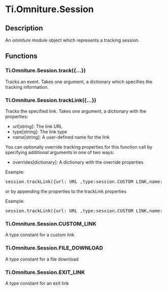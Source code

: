 # Ti.Omniture.Session

## Description

An _omniture_ module object which represents a tracking session.

## Functions

### Ti.Omniture.Session.track({...})

Tracks an event. Takes one argument, a dictionary which specifies the tracking information.

### Ti.Omniture.Session.trackLink({...})

Tracks the specified link.  Takes one argument, a dictionary with the properties:

* url[string]: The link URL
* type[string]: The link type
* name[string]: A user-defined name for the link

You can optionally override tracking properties for this function call by specifying additional
arguments in one of two ways:

* overrides[dictionary]: A dictionary with the override properties

Example:

<pre>session.trackLink({url:_URL_,type:session.CUSTOM_LINK,name:_NAME_,overrides:{ prop1:_VALUE_ }});</pre>

or by appending the properties to the trackLink properties

Example:

<pre>session.trackLink({url:_URL_,type:session.CUSTOM_LINK,name:_NAME_,prop1:_VALUE_,prop2:_VALUE_ });</pre>

### Ti.Omniture.Session.CUSTOM_LINK

A type constant for a custom link

### Ti.Omniture.Session.FILE_DOWNLOAD

A type constant for a file download

### Ti.Omniture.Session.EXIT_LINK

A type constant for an exit link
